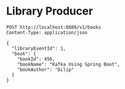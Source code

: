 # Library Producer

```http request
POST http://localhost:8080/v1/books
Content-Type: application/json

{
  "libraryEventId": 1,
  "book": {
    "bookId": 456,
    "bookName": "Kafka Using Spring Boot",
    "bookAuthor": "Dilip"
  }
}
```
